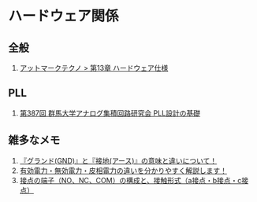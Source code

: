 # ハードウェア関係


## 全般

1. <a href="https://manual.atmark-techno.com/armadillo-eva-1500/armadillo-eva-1500_product_manual_ja-1.1.0/ch13.html" target="_blank">アットマークテクノ > 第13章 ハードウェア仕様</a>	


## PLL

1. <a href="https://kobaweb.ei.st.gunma-u.ac.jp/lecture/20190723_motozawa.pdf" target="_blank">第387回 群馬大学アナログ集積回路研究会 PLL設計の基礎</a>	





## 雑多なメモ

1. <a href="https://detail-infomation.com/ground-and-earth/" target="_blank">『グランド(GND)』と『接地(アース)』の意味と違いについて！</a>	
2. <a href="https://detail-infomation.com/difference-of-power/" target="_blank">有効電力・無効電力・皮相電力の違いを分かりやすく解説します！</a>	
3. <a href="https://faq.fa.omron.co.jp/tech/s/article/faq04785" target="_blank">接点の端子（NO、NC、COM）の構成と、接触形式（a接点・b接点・c接点）</a>	
